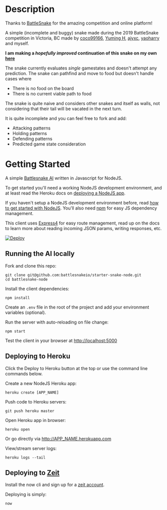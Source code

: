 # Description
Thanks to [BattleSnake](https://battlesnake.io) for the amazing competition and online platform!

A simple (incomplete and buggy) snake made during the 2019 BattleSnake competition in Victoria, BC made by [coco99166](https://github.com/coco99166), [Yuming H](https://github.com/yuming-h), [ajyxc](https://github.com/ajyxc), [yaoharry](https://github.com/yaoharry) and myself. 

**I am making a _hopefully improved_ continuation of this snake on my own [here](https://github.com/MuchToKnow/sauder)**

The snake currently evaluates *single* gamestates and doesn't attempt any prediction.  The snake can pathfind and move to food but doesn't handle cases where
* There is no food on the board
* There is no current viable path to food

The snake is quite naive and considers other snakes and itself as walls, not considering that their tail will be vacated in the next turn.

It is quite incomplete and you can feel free to fork and add:
* Attacking patterns
* Holding patterns
* Defending patterns
* Predicted game state consideration

# Getting Started

A simple [Battlesnake AI](https://battlesnake.io) written in Javascript for NodeJS.

To get started you'll need a working NodeJS development environment, and at least read the Heroku docs on [deploying a NodeJS app](https://devcenter.heroku.com/articles/getting-started-with-nodejs).

If you haven't setup a NodeJS development environment before, read [how to get started with NodeJS](http://nodejs.org/documentation/tutorials/). You'll also need [npm](https://www.npmjs.com/) for easy JS dependency management.

This client uses [Express4](http://expressjs.com/en/4x/api.html) for easy route management, read up on the docs to learn more about reading incoming JSON params, writing responses, etc.

[![Deploy](https://www.herokucdn.com/deploy/button.png)](https://heroku.com/deploy)

## Running the AI locally

Fork and clone this repo:

```shell
git clone git@github.com:battlesnakeio/starter-snake-node.git
cd battlesnake-node
```

Install the client dependencies:

```shell
npm install
```

Create an `.env` file in the root of the project and add your environment variables (optional).

Run the server with auto-reloading on file change:

```shell
npm start
```

Test the client in your browser at <http://localhost:5000>

## Deploying to Heroku

Click the Deploy to Heroku button at the top or use the command line commands below.

Create a new NodeJS Heroku app:

```shell
heroku create [APP_NAME]
```

Push code to Heroku servers:

```shell
git push heroku master
```

Open Heroku app in browser:

```shell
heroku open
```

Or go directly via <http://APP_NAME.herokuapp.com>

View/stream server logs:

```shell
heroku logs --tail
```

## Deploying to [Zeit](https://zeit.co/)

Install the now cli and sign up for a [zeit account](https://zeit.co/docs/v1/getting-started/introduction-to-now/).

Deploying is simply:

```shell
now
```
